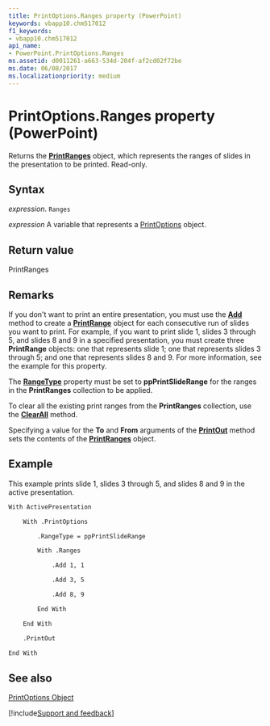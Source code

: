 ```yaml
---
title: PrintOptions.Ranges property (PowerPoint)
keywords: vbapp10.chm517012
f1_keywords:
- vbapp10.chm517012
api_name:
- PowerPoint.PrintOptions.Ranges
ms.assetid: d0011261-a663-534d-204f-af2cd02f72be
ms.date: 06/08/2017
ms.localizationpriority: medium
---
```



# PrintOptions.Ranges property (PowerPoint)

Returns the **[PrintRanges](PowerPoint.PrintRanges.md)** object, which represents the ranges of slides in the presentation to be printed. Read-only.


## Syntax

_expression_. `Ranges`

_expression_ A variable that represents a [PrintOptions](PowerPoint.PrintOptions.md) object.


## Return value

PrintRanges


## Remarks

If you don't want to print an entire presentation, you must use the **[Add](PowerPoint.PrintRanges.Add.md)** method to create a **[PrintRange](PowerPoint.PrintRange.md)** object for each consecutive run of slides you want to print. For example, if you want to print slide 1, slides 3 through 5, and slides 8 and 9 in a specified presentation, you must create three **PrintRange** objects: one that represents slide 1; one that represents slides 3 through 5; and one that represents slides 8 and 9. For more information, see the example for this property.

The **[RangeType](PowerPoint.PrintOptions.RangeType.md)** property must be set to **ppPrintSlideRange** for the ranges in the **PrintRanges** collection to be applied.

To clear all the existing print ranges from the **PrintRanges** collection, use the **[ClearAll](PowerPoint.PrintRanges.ClearAll.md)** method.

Specifying a value for the **To** and **From** arguments of the **[PrintOut](PowerPoint.Presentation.PrintOut.md)** method sets the contents of the **[PrintRanges](PowerPoint.PrintRanges.md)** object.


## Example

This example prints slide 1, slides 3 through 5, and slides 8 and 9 in the active presentation.


```vb
With ActivePresentation

    With .PrintOptions

        .RangeType = ppPrintSlideRange

        With .Ranges

            .Add 1, 1

            .Add 3, 5

            .Add 8, 9

        End With

    End With

    .PrintOut

End With
```


## See also


[PrintOptions Object](PowerPoint.PrintOptions.md)

[!include[Support and feedback](~/includes/feedback-boilerplate.md)]